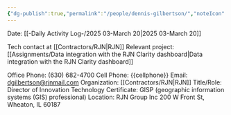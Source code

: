 ```yaml
---
{"dg-publish":true,"permalink":"/people/dennis-gilbertson/","noteIcon":"","created":"2025-03-20T08:52:45.927-05:00"}
---
```


Date: [[-Daily Activity Log-/2025 03-March 20\|2025 03-March 20]]

Tech contact at [[Contractors/RJN\|RJN]]
Relevant project: [[Assignments/Data integration with the RJN Clarity dashboard\|Data integration with the RJN Clarity dashboard]]

Office Phone: (630) 682-4700
Cell Phone: {{cellphone}}
Email: dgilbertson@rjnmail.com
Organization: [[Contractors/RJN\|RJN]]
Title/Role: Director of Innovation Technology
Certificate: GISP (geographic information systems (GIS) professional)
Location: 
	RJN Group Inc
	200 W Front St, Wheaton, IL 60187